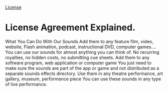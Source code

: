 [License](https://www.freesoundeffects.com/licence.php)

# License Agreement Explained.
What You Can Do With Our Sounds
Add them to any feature film, video, website, Flash animation, podcast, instructional DVD, computer games....
You can use our sounds for almost anything you can think of. No recurring royalties, no hidden costs, no submitting cue sheets.
Add them to any software program, web application or computer game
You just need to make sure the sounds are part of the app or game and not distributed as a separate sounds effects directory.
Use them in any theatre performance, art gallery, museum, performance piece
You can use these sounds in any type of live performance.
